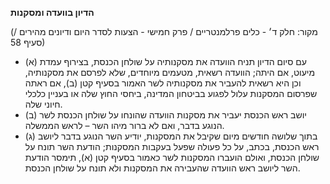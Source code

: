 **הדיון בוועדה ומסקנות**

(מקור: חלק ד׳ - כלים פרלמנטריים / פרק חמישי - הצעות לסדר היום ודיונים מהירים / סעיף 58)
 * (א) עם סיום הדיון תניח הוועדה את מסקנותיה על שולחן הכנסת, בצירוף עמדת מיעוט, אם היתה; הוועדה רשאית, מטעמים מיוחדים, שלא לפרסם את מסקנותיה, וכן היא רשאית להעביר את מסקנותיה לשר האמור בסעיף קטן (ב), אם ראתה שפרסום המסקנות עלול לפגוע בביטחון המדינה, ביחסי החוץ שלה או בעניין כלכלי חיוני שלה.
 * (ב) יושב ראש הכנסת יעביר את מסקנות הוועדה שהונחו על שולחן הכנסת לשר הנוגע בדבר, ואם לא ברור מיהו השר – לראש הממשלה.
 * (ג) בתוך שלושה חודשים מיום שקיבל את המסקנות, יודיע השר הנוגע בדבר ליושב ראש הכנסת, בכתב, על כל פעולה שפעל בעקבות המסקנות; הודעת השר תונח על שולחן הכנסת, ואולם הועברו המסקנות לשר כאמור בסעיף קטן (א), תימסר הודעת השר ליושב ראש הוועדה שהעבירה את המסקנות ולא תונח על שולחן הכנסת.